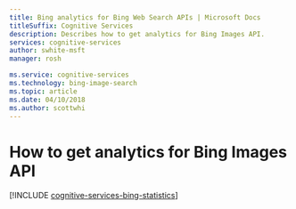 ```yaml
---
title: Bing analytics for Bing Web Search APIs | Microsoft Docs
titleSuffix: Cognitive Services
description: Describes how to get analytics for Bing Images API. 
services: cognitive-services
author: swhite-msft
manager: rosh

ms.service: cognitive-services
ms.technology: bing-image-search
ms.topic: article
ms.date: 04/10/2018
ms.author: scottwhi
---
```


# How to get analytics for Bing Images API

[!INCLUDE [cognitive-services-bing-statistics](../../../includes/cognitive-services-bing-statistics.md)]